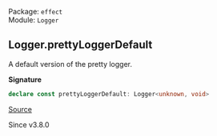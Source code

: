 Package: `effect`<br />
Module: `Logger`<br />

## Logger.prettyLoggerDefault

A default version of the pretty logger.

**Signature**

```ts
declare const prettyLoggerDefault: Logger<unknown, void>
```

[Source](https://github.com/Effect-TS/effect/tree/main/packages/effect/src/Logger.ts#L518)

Since v3.8.0